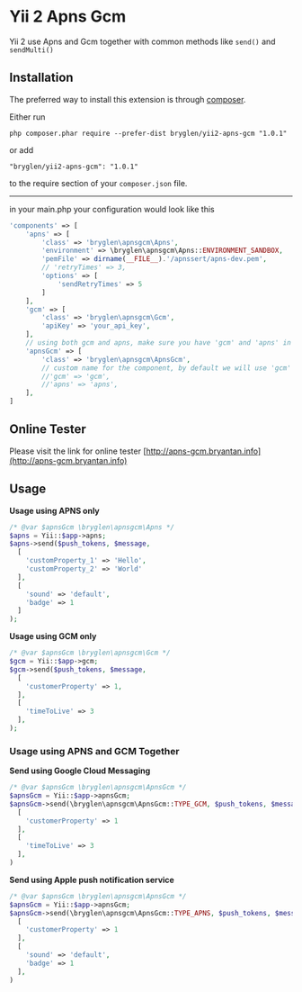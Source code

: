 Yii 2 Apns Gcm
==============
Yii 2 use Apns and Gcm together with common methods like `send()` and `sendMulti()`

Installation
------------

The preferred way to install this extension is through [composer](http://getcomposer.org/download/).

Either run

```
php composer.phar require --prefer-dist bryglen/yii2-apns-gcm "1.0.1"
```

or add

```
"bryglen/yii2-apns-gcm": "1.0.1"
```

to the require section of your `composer.json` file.

----------

in your main.php your configuration would look like this

```php
'components' => [
	'apns' => [
		'class' => 'bryglen\apnsgcm\Apns',
		'environment' => \bryglen\apnsgcm\Apns::ENVIRONMENT_SANDBOX,
		'pemFile' => dirname(__FILE__).'/apnssert/apns-dev.pem',
		// 'retryTimes' => 3,
		'options' => [
			'sendRetryTimes' => 5
		]
	],
	'gcm' => [
		'class' => 'bryglen\apnsgcm\Gcm',
		'apiKey' => 'your_api_key',
	],
	// using both gcm and apns, make sure you have 'gcm' and 'apns' in your component
	'apnsGcm' => [
		'class' => 'bryglen\apnsgcm\ApnsGcm',
		// custom name for the component, by default we will use 'gcm' and 'apns'
		//'gcm' => 'gcm',
		//'apns' => 'apns',
	],
]
```

Online Tester
-------------
Please visit the link for online tester [http://apns-gcm.bryantan.info](http://apns-gcm.bryantan.info)

Usage
-----

**Usage using APNS only**

```php
/* @var $apnsGcm \bryglen\apnsgcm\Apns */
$apns = Yii::$app->apns;
$apns->send($push_tokens, $message,
  [
    'customProperty_1' => 'Hello',
    'customProperty_2' => 'World'
  ],
  [
    'sound' => 'default',
    'badge' => 1
  ]
);
```

**Usage using GCM only**

```php
/* @var $apnsGcm \bryglen\apnsgcm\Gcm */
$gcm = Yii::$app->gcm;
$gcm->send($push_tokens, $message,
  [
    'customerProperty' => 1,
  ],
  [
    'timeToLive' => 3
  ],
);
```

### Usage using APNS and GCM Together

**Send using Google Cloud Messaging**

```php
/* @var $apnsGcm \bryglen\apnsgcm\ApnsGcm */
$apnsGcm = Yii::$app->apnsGcm;
$apnsGcm->send(\bryglen\apnsgcm\ApnsGcm::TYPE_GCM, $push_tokens, $message,
  [
    'customerProperty' => 1
  ],
  [
    'timeToLive' => 3
  ],
)
```

**Send using Apple push notification service**

```php
/* @var $apnsGcm \bryglen\apnsgcm\ApnsGcm */
$apnsGcm = Yii::$app->apnsGcm;
$apnsGcm->send(\bryglen\apnsgcm\ApnsGcm::TYPE_APNS, $push_tokens, $message,
  [
    'customerProperty' => 1
  ],
  [
    'sound' => 'default',
  	'badge' => 1
  ],
)
```